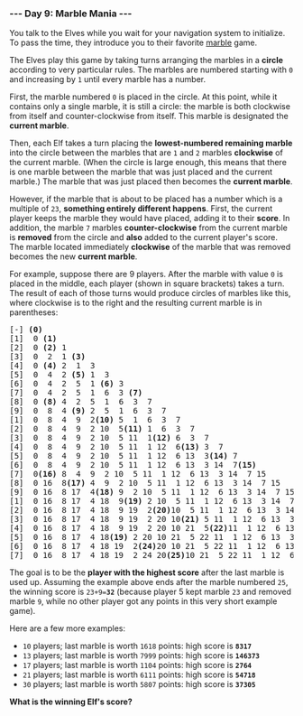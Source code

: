 ### --- Day 9: Marble Mania ---

You talk to the Elves while you wait for your navigation system to
initialize. To pass the time, they introduce you to their favorite [marble](https://en.wikipedia.org/wiki/Marble_(toy))
game.

The Elves play this game by taking turns arranging the marbles in a **circle**
according to very particular rules. The marbles are numbered starting with
`0` and increasing by `1` until every marble has a number.

First, the marble numbered `0` is placed in the circle. At this point, while
it contains only a single marble, it is still a circle: the marble is both
clockwise from itself and counter-clockwise from itself. This marble is
designated the **current marble**.

Then, each Elf takes a turn placing the **lowest-numbered remaining marble**
into the circle between the marbles that are `1` and `2` marbles **clockwise** of
the current marble. (When the circle is large enough, this means that there
is one marble between the marble that was just placed and the current
marble.) The marble that was just placed then becomes the **current marble**.

However, if the marble that is about to be placed has a number which is a
multiple of `23`, **something entirely different happens**. First, the current
player keeps the marble they would have placed, adding it to their **score**.
In addition, the marble `7` marbles **counter-clockwise** from the current marble
is **removed** from the circle and **also** added to the current player's score.
The marble located immediately **clockwise** of the marble that was removed
becomes the new **current marble**.

For example, suppose there are 9 players. After the marble with value `0` is
placed in the middle, each player (shown in square brackets) takes a turn.
The result of each of those turns would produce circles of marbles like
this, where clockwise is to the right and the resulting current marble is
in parentheses:
<pre>
[-] <b>(0)</b>
[1]  0 <b>(1)</b>
[2]  0 <b>(2)</b> 1 
[3]  0  2  1 <b>(3)</b>
[4]  0 <b>(4)</b> 2  1  3 
[5]  0  4  2 <b>(5)</b> 1  3 
[6]  0  4  2  5  1 <b>(6)</b> 3 
[7]  0  4  2  5  1  6  3 <b>(7)</b>
[8]  0 <b>(8)</b> 4  2  5  1  6  3  7 
[9]  0  8  4 <b>(9)</b> 2  5  1  6  3  7 
[1]  0  8  4  9  2<b>(10)</b> 5  1  6  3  7 
[2]  0  8  4  9  2 10  5<b>(11)</b> 1  6  3  7 
[3]  0  8  4  9  2 10  5 11  1<b>(12)</b> 6  3  7 
[4]  0  8  4  9  2 10  5 11  1 12  6<b>(13)</b> 3  7 
[5]  0  8  4  9  2 10  5 11  1 12  6 13  3<b>(14)</b> 7 
[6]  0  8  4  9  2 10  5 11  1 12  6 13  3 14  7<b>(15)</b>
[7]  0<b>(16)</b> 8  4  9  2 10  5 11  1 12  6 13  3 14  7 15 
[8]  0 16  8<b>(17)</b> 4  9  2 10  5 11  1 12  6 13  3 14  7 15 
[9]  0 16  8 17  4<b>(18)</b> 9  2 10  5 11  1 12  6 13  3 14  7 15 
[1]  0 16  8 17  4 18  9<b>(19)</b> 2 10  5 11  1 12  6 13  3 14  7 15 
[2]  0 16  8 17  4 18  9 19  2<b>(20)</b>10  5 11  1 12  6 13  3 14  7 15 
[3]  0 16  8 17  4 18  9 19  2 20 10<b>(21)</b> 5 11  1 12  6 13  3 14  7 15 
[4]  0 16  8 17  4 18  9 19  2 20 10 21  5<b>(22)</b>11  1 12  6 13  3 14  7 15 
[5]  0 16  8 17  4 18<b>(19)</b> 2 20 10 21  5 22 11  1 12  6 13  3 14  7 15 
[6]  0 16  8 17  4 18 19  2<b>(24)</b>20 10 21  5 22 11  1 12  6 13  3 14  7 15 
[7]  0 16  8 17  4 18 19  2 24 20<b>(25)</b>10 21  5 22 11  1 12  6 13  3 14  7 15
</pre>
The goal is to be the **player with the highest score** after the last marble
is used up. Assuming the example above ends after the marble numbered `25`,
the winning score is <code>23+9=<b>32</b></code> (because player 5 kept marble `23` and removed
marble `9`, while no other player got any points in this very short example
game).

Here are a few more examples:

- `10` players; last marble is worth `1618` points: high score is **`8317`**
- `13` players; last marble is worth `7999` points: high score is **`146373`**
- `17` players; last marble is worth `1104` points: high score is **`2764`**
- `21` players; last marble is worth `6111` points: high score is **`54718`**
- `30` players; last marble is worth `5807` points: high score is **`37305`**

**What is the winning Elf's score?**
